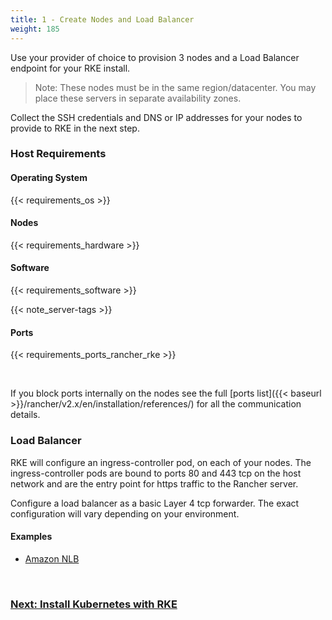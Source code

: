 ```yaml
---
title: 1 - Create Nodes and Load Balancer
weight: 185
---
```


Use your provider of choice to provision 3 nodes and a Load Balancer endpoint for your RKE install.

> Note: These nodes must be in the same region/datacenter.  You may place these servers in separate availability zones.

Collect the SSH credentials and DNS or IP addresses for your nodes to provide to RKE in the next step.

### Host Requirements

#### Operating System

{{< requirements_os >}}<br/>

#### Nodes

{{< requirements_hardware >}}<br/>

#### Software

{{< requirements_software >}}

{{< note_server-tags >}}

#### Ports

{{< requirements_ports_rancher_rke >}}

<br/>

If you block ports internally on the nodes see the full [ports list]({{< baseurl >}}/rancher/v2.x/en/installation/references/) for all the communication details.

### Load Balancer

RKE will configure an ingress-controller pod, on each of your nodes. The ingress-controller pods are bound to ports 80 and 443 tcp on the host network and are the entry point for https traffic to the Rancher server.

Configure a load balancer as a basic Layer 4 tcp forwarder. The exact configuration will vary depending on your environment.

#### Examples

* [Amazon NLB](nlb/)

<br/>

### [Next: Install Kubernetes with RKE](../install-kubernetes-rke/)